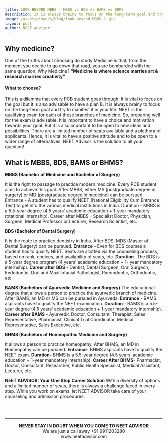 ```yaml
---
title: LOOK BEYOND MBBS - MBBS vs BDS vs BAMS vs BHMS
description: It is always brainy to focus on the long-term goal and try to manifest it in your life. NEET is the qualifying exam conducted for each of these branches of medicine. So, preparing well for the exam is advisable.
image: /assets/images/blog/look-beyond-MBBS-2.jpg
layout: post
author: NEET Advisor
---
```


## Why medicine?

One of the truths about choosing do study Medicine is that, from the moment you decide to go down that road, you are bombarded with the same question. Why Medicine? 
**“Medicine is where science marries art & research marries creativity”**

#### What to choose?

This is a dilemma that every PCB student goes through. It is vital to focus on the goal but it is also advisable to have a plan B. 
It is always brainy to focus on the long-term goal and try to manifest it in your life. NEET is the qualifying exam for each of these branches of medicine. So, preparing well for the exam is advisable. 
It is important to have a choice and motivation towards your goal. But it is also important to be open to new ideas and possibilities. 
There are a limited number of seats available and a plethora of applicants. Hence, it is vital to have a positive attitude and to be open to a wider range of alternatives.
NEET Advisor is the solution to all your question!

## What is MBBS, BDS, BAMS or BHMS?

**MBBS (Bachelor of Medicine and Bachelor of Surgery)**

It is the right to passage to practice modern medicine. Every PCB student aims to achieve this goal. After MBBS, either MS (postgraduate degree in surgery) or MD (postgraduate degree in medicine) can be pursued.
Entrance - A student has to qualify NEET (National Eligibility Cum Entrance Test) to get into the various medical institutions in India.
Duration - MBBS is a 5.5-year degree (4.5 years’ academic education + 1-year mandatory rotational internship).
Career after MBBS - Specialist Doctor, Physician, Surgeon, Medical Professor or Lecturer, Research Scientist, etc.

**BDS (Bachelor of Dental Surgery)**

It is the route to practice dentistry in India. After BDS, MDS (Master of Dental Surgery) can be pursued.
**Entrance** - Even for BDS courses a student has to qualify NEET. Seats are allotted via the counseling process, based on rank, choices, and availability of seats, etc.
**Duration**- The BDS is a 5-year degree program (4 years’ academic education + 1- year mandatory internship).
**Career after BDS** - Dentist, Dental Surgeon, Oral Surgeon, Endodontic, Oral and Maxillofacial Pathologist, Paedodontic, Orthodontic, etc.

**BAMS (Bachelors of Ayurvedic Medicine and Surgery)**
The educational degree that allows a person to practice the ayurvedic branch of medicine. After BAMS, an MD or MS can be pursued in Ayurveda.
**Entrance** - BAMS aspirants have to qualify the NEET examination.
**Duration** - BAMS is a 5.5-year degree (4.5 years’ academic education + 1-year mandatory internship).
**Career after BAMS** - Ayurvedic Doctor, Consultant, Therapist, Sales Representative, Pharmacist, Clinical Trial Coordinator, Medical Representative, Sales Executive, etc.

**BHMS (Bachelors of Homeopathic Medicine and Surgery)**
       
It allows a person to practice homeopathy. After BHMS, an MD in Homeopathy can be pursued.
**Entrance-** BHMS aspirants have to qualify the NEET exam.
**Duration-** BHMS is a 5.5-year degree (4.5 years’ academic education + 1-year mandatory internship).
**Career After BHMS-** Pharmacist, Doctor, Consultant, Researcher, Public Health Specialist, Medical Assistant, Lecturer, etc.

**NEET ADVISOR: Your One Stop Career Solution**
With a diversity of options and a limited number of seats, there is always a challenge faced in every step. While you work on exams, let NEET ADVISOR take care of your counseling and admission procedures. 

<center>
<br><br>
<hr>
<b>NEVER STAY IN DOUBT WHEN YOU COME TO NEET ADVISOR</b><br>
We are just a call away +91 9911203280<br>
www.neetadvisor.com
</center>

